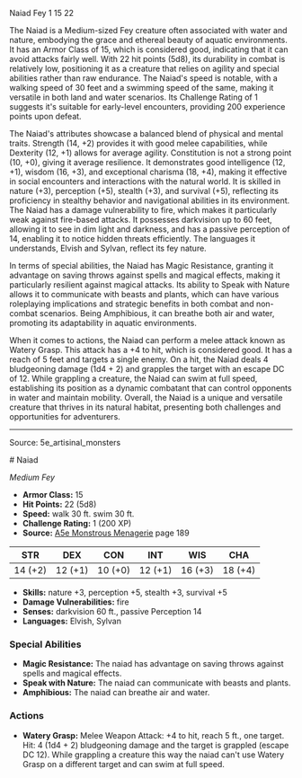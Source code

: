 <MonsterName/>Naiad</MonsterName>
<CreatureType/>Fey</CreatureType>
<CR/>1</CR>
<AC/>15</AC>
<HP/>22</HP>
<summary>The Naiad is a Medium-sized Fey creature often associated with water and nature, embodying the grace and ethereal beauty of aquatic environments. It has an Armor Class of 15, which is considered good, indicating that it can avoid attacks fairly well. With 22 hit points (5d8), its durability in combat is relatively low, positioning it as a creature that relies on agility and special abilities rather than raw endurance. The Naiad's speed is notable, with a walking speed of 30 feet and a swimming speed of the same, making it versatile in both land and water scenarios. Its Challenge Rating of 1 suggests it's suitable for early-level encounters, providing 200 experience points upon defeat.</summary>

<detail>

The Naiad's attributes showcase a balanced blend of physical and mental traits. Strength (14, +2) provides it with good melee capabilities, while Dexterity (12, +1) allows for average agility. Constitution is not a strong point (10, +0), giving it average resilience. It demonstrates good intelligence (12, +1), wisdom (16, +3), and exceptional charisma (18, +4), making it effective in social encounters and interactions with the natural world. It is skilled in nature (+3), perception (+5), stealth (+3), and survival (+5), reflecting its proficiency in stealthy behavior and navigational abilities in its environment. The Naiad has a damage vulnerability to fire, which makes it particularly weak against fire-based attacks. It possesses darkvision up to 60 feet, allowing it to see in dim light and darkness, and has a passive perception of 14, enabling it to notice hidden threats efficiently. The languages it understands, Elvish and Sylvan, reflect its fey nature.

In terms of special abilities, the Naiad has Magic Resistance, granting it advantage on saving throws against spells and magical effects, making it particularly resilient against magical attacks. Its ability to Speak with Nature allows it to communicate with beasts and plants, which can have various roleplaying implications and strategic benefits in both combat and non-combat scenarios. Being Amphibious, it can breathe both air and water, promoting its adaptability in aquatic environments.

When it comes to actions, the Naiad can perform a melee attack known as Watery Grasp. This attack has a +4 to hit, which is considered good. It has a reach of 5 feet and targets a single enemy. On a hit, the Naiad deals 4 bludgeoning damage (1d4 + 2) and grapples the target with an escape DC of 12. While grappling a creature, the Naiad can swim at full speed, establishing its position as a dynamic combatant that can control opponents in water and maintain mobility. Overall, the Naiad is a unique and versatile creature that thrives in its natural habitat, presenting both challenges and opportunities for adventurers.</detail>



---

Source: 5e_artisinal_monsters

<statblock>
# Naiad

*Medium* *Fey*

- **Armor Class:** 15
- **Hit Points:** 22 (5d8)
- **Speed:** walk 30 ft. swim 30 ft.
- **Challenge Rating:** 1 (200 XP)
- **Source:** [A5e Monstrous Menagerie](https://enpublishingrpg.com/products/level-up-monstrous-menagerie-a5e) page 189

| STR | DEX | CON | INT | WIS | CHA |
| --- | --- | --- | --- | --- | --- |
| 14 (+2) | 12 (+1) | 10 (+0) | 12 (+1) | 16 (+3) | 18 (+4) |

- **Skills:** nature +3, perception +5, stealth +3, survival +5
- **Damage Vulnerabilities:** fire
- **Senses:** darkvision 60 ft., passive Perception 14
- **Languages:** Elvish, Sylvan

### Special Abilities

- **Magic Resistance:** The naiad has advantage on saving throws against spells and magical effects.
- **Speak with Nature:** The naiad can communicate with beasts and plants.
- **Amphibious:** The naiad can breathe air and water.

### Actions

- **Watery Grasp:** Melee Weapon Attack: +4 to hit, reach 5 ft., one target. Hit: 4 (1d4 + 2) bludgeoning damage  and the target is grappled (escape DC 12). While grappling a creature this way  the naiad can't use Watery Grasp on a different target and can swim at full speed.


</statblock>


